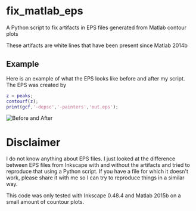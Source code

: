 # fix_matlab_eps
A Python script to fix artifacts in EPS files generated from Matlab contour plots

These artifacts are white lines that have been present since Matlab 2014b

## Example

Here is an example of what the EPS looks like before and after my script. The EPS was created by

```Matlab
z = peaks;
contourf(z);
print(gcf,'-depsc','-painters','out.eps');
```

![Before and After](http://i.imgur.com/8pp5JYt.png)

# Disclaimer

I do not know anything about EPS files. I just looked at the difference between EPS files from
Inkscape with and without the artifacts and tried to reproduce that using a Python script.
If you have a file for which it doesn't work, please share it with me so I can try to reproduce
things in a similar way.

This code was only tested with Inkscape 0.48.4 and Matlab 2015b on a small amount of countour plots.
